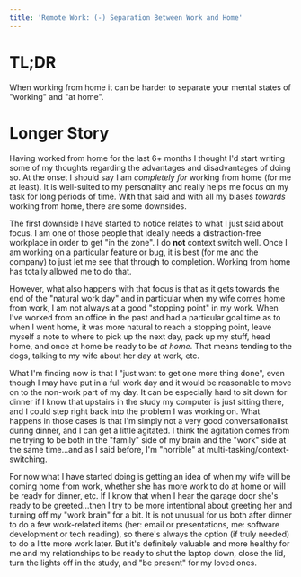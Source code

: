 ```yaml
---
title: 'Remote Work: (-) Separation Between Work and Home'
---
```


# TL;DR

When working from home it can be harder to separate your mental states of "working" and "at home".

# Longer Story

Having worked from home for the last 6+ months I thought I'd start writing some of my thoughts regarding the advantages and disadvantages of doing so.  At the onset I should say I am *completely for* working from home (for me at least).  It is well-suited to my personality and really helps me focus on my task for long periods of time.  With that said and with all my biases *towards* working from home, there are some downsides.

The first downside I have started to notice relates to what I just said about focus.  I am one of those people that ideally needs a distraction-free workplace in order to get "in the zone".  I do **not** context switch well.  Once I am working on a particular feature or bug, it is best (for me and the company) to just let me see that through to completion.  Working from home has totally allowed me to do that.

However, what also happens with that focus is that as it gets towards the end of the "natural work day" and in particular when my wife comes home from work, I am not always at a good "stopping point" in my work.  When I've worked from an office in the past and had a particular goal time as to when I went home, it was more natural to reach a stopping point, leave myself a note to where to pick up the next day, pack up my stuff, head home, and once at home be ready to be *at home*.  That means tending to the dogs, talking to my wife about her day at work, etc.

What I'm finding now is that I "just want to get one more thing done", even though I may have put in a full work day and it would be reasonable to move on to the non-work part of my day.  It can be especially hard to sit down for dinner if I know that upstairs in the study my computer is just sitting there, and I could step right back into the problem I was working on.  What happens in those cases is that I'm simply not a very good conversationalist during dinner, and I can get a little agitated.  I think the agitation comes from me trying to be both in the "family" side of my brain and the "work" side at the same time...and as I said before, I'm "horrible" at multi-tasking/context-switching.

For now what I have started doing is getting an idea of when my wife will be coming home from work, whether she has more work to do at home or will be ready for dinner, etc.  If I know that when I hear the garage door she's ready to be greeted...then I try to be more intentional about greeting her and turning off my "work brain" for a bit.  It is not unusual for us both after dinner to do a few work-related items (her: email or presentations, me: software development or tech reading), so there's always the option (if truly needed) to do a litte more work later.  But it's definitely valuable and more healthy for me and my relationships to be ready to shut the laptop down, close the lid, turn the lights off in the study, and "be present" for my loved ones.